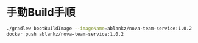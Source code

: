 # 手動Build手順

``` sh
./gradlew bootBuildImage --imageName=ablankz/nova-team-service:1.0.2
docker push ablankz/nova-team-service:1.0.2
```